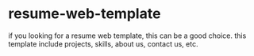 # resume-web-template
if you looking for a resume web template, this can be a good choice. this template include projects, skills, about us, contact us, etc.
